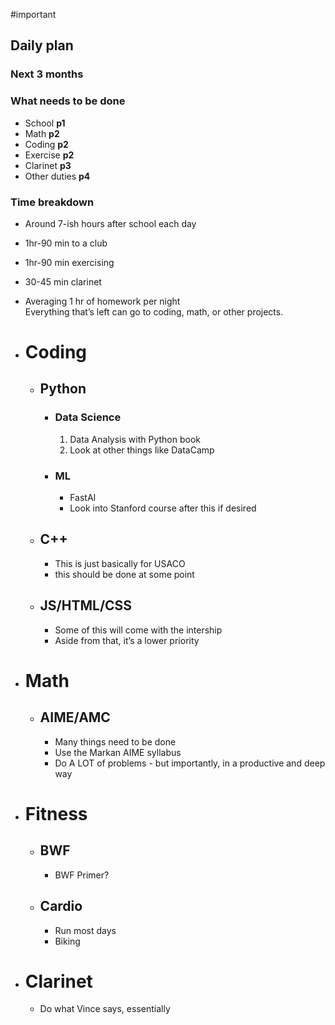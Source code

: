 #important
## Daily plan
### **Next 3 months**
### What needs to be done
- School **p1**
- Math **p2**
- Coding **p2**
- Exercise **p2**
- Clarinet **p3**
- Other duties **p4**
### Time breakdown
- Around 7-ish hours after school each day
- 1hr-90 min to a club
- 1hr-90 min exercising
- 30-45 min clarinet
- Averaging 1 hr of homework per night  
Everything that’s left can go to coding, math, or other projects.


- # Coding
	- ## Python
		- ### Data Science
			1. Data Analysis with Python book
			2. Look at other things like DataCamp
		- ### ML
			- FastAI
			- Look into Stanford course after this if desired
	- ## C++
		- This is just basically for USACO
		- this should be done at some point
	- ## JS/HTML/CSS
		- Some of this will come with the intership
		- Aside from that, it’s a lower priority
- # Math
	- ## AIME/AMC
		- Many things need to be done
		- Use the Markan AIME syllabus
		- Do A LOT of problems - but importantly, in a productive and deep way
- # Fitness
	- ## BWF
		- BWF Primer?
	- ## Cardio
		- Run most days
		- Biking
- # Clarinet
	- Do what Vince says, essentially


